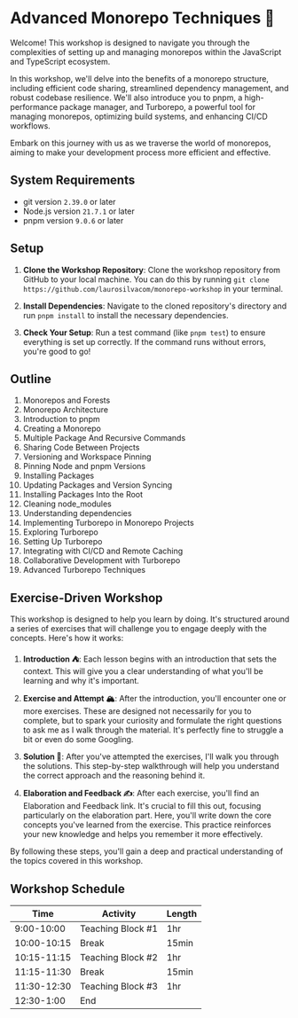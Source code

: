 # Advanced Monorepo Techniques 🌳

Welcome! This workshop is designed to navigate you through the complexities of setting up and managing monorepos within the JavaScript and TypeScript ecosystem.

In this workshop, we'll delve into the benefits of a monorepo structure, including efficient code sharing, streamlined dependency management, and robust codebase resilience. We'll also introduce you to pnpm, a high-performance package manager, and Turborepo, a powerful tool for managing monorepos, optimizing build systems, and enhancing CI/CD workflows.

Embark on this journey with us as we traverse the world of monorepos, aiming to make your development process more efficient and effective.

## System Requirements

- git version `2.39.0` or later
- Node.js version `21.7.1` or later
- pnpm version `9.0.6` or later

## Setup

1. **Clone the Workshop Repository**: Clone the workshop repository from GitHub to your local machine. You can do this by running `git clone https://github.com/laurosilvacom/monorepo-workshop` in your terminal.

2. **Install Dependencies**: Navigate to the cloned repository's directory and run `pnpm install` to install the necessary dependencies.

3. **Check Your Setup**: Run a test command (like `pnpm test`) to ensure everything is set up correctly. If the command runs without errors, you're good to go!

## Outline

1. Monorepos and Forests
2. Monorepo Architecture
3. Introduction to pnpm
4. Creating a Monorepo
5. Multiple Package And Recursive Commands
6. Sharing Code Between Projects
7. Versioning and Workspace Pinning
8. Pinning Node and pnpm Versions
9. Installing Packages
10. Updating Packages and Version Syncing
11. Installing Packages Into the Root
12. Cleaning node_modules
13. Understanding dependencies
14. Implementing Turborepo in Monorepo Projects
15. Exploring Turborepo
16. Setting Up Turborepo
17. Integrating with CI/CD and Remote Caching
18. Collaborative Development with Turborepo
19. Advanced Turborepo Techniques

## Exercise-Driven Workshop

This workshop is designed to help you learn by doing. It's structured around a series of exercises that will challenge you to engage deeply with the concepts. Here's how it works:

1. **Introduction ⛺**: Each lesson begins with an introduction that sets the context. This will give you a clear understanding of what you'll be learning and why it's important.

2. **Exercise and Attempt 🏔️**: After the introduction, you'll encounter one or more exercises. These are designed not necessarily for you to complete, but to spark your curiosity and formulate the right questions to ask me as I walk through the material. It's perfectly fine to struggle a bit or even do some Googling.

3. **Solution 🚩**: After you've attempted the exercises, I'll walk you through the solutions. This step-by-step walkthrough will help you understand the correct approach and the reasoning behind it.

4. **Elaboration and Feedback ✍️**: After each exercise, you'll find an Elaboration and Feedback link. It's crucial to fill this out, focusing particularly on the elaboration part. Here, you'll write down the core concepts you've learned from the exercise. This practice reinforces your new knowledge and helps you remember it more effectively.

By following these steps, you'll gain a deep and practical understanding of the topics covered in this workshop.

## Workshop Schedule

| Time        | Activity          | Length |
| ----------- | ----------------- | ------ |
| 9:00-10:00  | Teaching Block #1 | 1hr    |
| 10:00-10:15 | Break             | 15min  |
| 10:15-11:15 | Teaching Block #2 | 1hr    |
| 11:15-11:30 | Break             | 15min  |
| 11:30-12:30 | Teaching Block #3 | 1hr    |
| 12:30-1:00  | End               |        |
